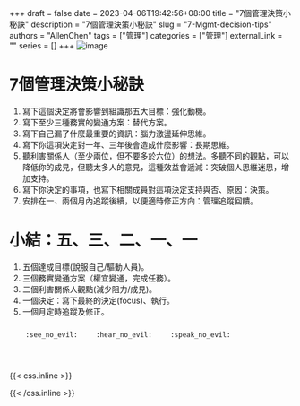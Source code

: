 +++ 
draft = false
date = 2023-04-06T19:42:56+08:00
title = "7個管理決策小秘訣"
description = "7個管理決策小秘訣"
slug = "7-Mgmt-decision-tips"
authors = "AllenChen"
tags = ["管理"]
categories = ["管理"]
externalLink = ""
series = []
+++
![image](/images/post/A-rabbit-talking-with-a-big-rabbit-on-a-office-with-big-blue-eyes-with-Van-Gogh-style.jpeg)

# 7個管理決策小秘訣
1. 寫下這個決定將會影響到組識那五大目標：強化動機。
2. 寫下至少三種務實的變通方案：替代方案。
3. 寫下自己漏了什麼最重要的資訊：腦力激盪延伸思維。
4. 寫下你這項決定對一年、三年後會造成什麼影響：長期思維。
5. 聽利害關係人（至少兩位，但不要多於六位）的想法。多聽不同的觀點，可以降低你的成見，但聽太多人的意見，這種效益會遞減：突破個人思維迷思，增加支持。
6. 寫下你決定的事項，也寫下相關成員對這項決定支持與否、原因：決策。
7. 安排在一、兩個月內追蹤後續，以便適時修正方向：管理追蹤回饋。

# 小結：五、三、二、一、一
1. 五個達成目標(說服自己/驅動人員)。 
2. 三個務實變通方案（權宜變通，完成任務）。 
3. 二個利害關係人觀點(減少阻力/成見)。
4. 一個決定：寫下最終的決定(focus)、執行。
5. 一個月定時追蹤及修正。

<p><span class="nowrap"><span class="emojify">🙈</span> <code>:see_no_evil:</code></span>  <span class="nowrap"><span class="emojify">🙉</span> <code>:hear_no_evil:</code></span>  <span class="nowrap"><span class="emojify">🙊</span> <code>:speak_no_evil:</code></span></p>
<br>
    

{{< css.inline >}}
<style>
.emojify {
	font-family: Apple Color Emoji, Segoe UI Emoji, NotoColorEmoji, Segoe UI Symbol, Android Emoji, EmojiSymbols;
	font-size: 2rem;
	vertical-align: middle;
}
@media screen and (max-width:650px) {
  .nowrap {
    display: block;
    margin: 25px 0;
  }
}
</style>
{{< /css.inline >}}
